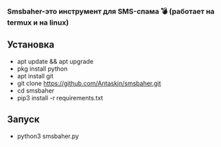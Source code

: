 ### Smsbaher-это инструмент для SMS-спама :bomb:  (работает на termux и на linux)

## Установка
* apt update && apt upgrade
* pkg install python
* apt install git
* git clone https://github.com/Antaskin/smsbaher.git
* cd smsbaher
* pip3 install -r requirements.txt
## Запуск
* python3 smsbaher.py
